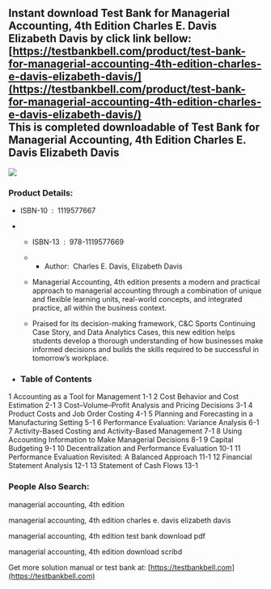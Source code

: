 Instant download **Test Bank for Managerial Accounting, 4th Edition Charles E. Davis Elizabeth Davis** by click link bellow:  
[https://testbankbell.com/product/test-bank-for-managerial-accounting-4th-edition-charles-e-davis-elizabeth-davis/](https://testbankbell.com/product/test-bank-for-managerial-accounting-4th-edition-charles-e-davis-elizabeth-davis/)  
This is completed downloadable of Test Bank for Managerial Accounting, 4th Edition Charles E. Davis Elizabeth Davis
-------------------------------------------------------------------------------------------------------------------


![](https://testbankbell.com/wp-content/uploads/2023/05/9781119577638_TestBank.jpg)
### Product Details:


* ISBN-10 ‏ : ‎ 1119577667
* * ISBN-13 ‏ : ‎ 978-1119577669
  * * Author:  Charles E. Davis, Elizabeth Davis
   
  * Managerial Accounting, 4th edition presents a modern and practical approach to managerial accounting through a combination of unique and flexible learning units, real-world concepts, and integrated practice, all within the business context.
 
  * Praised for its decision-making framework, C&C Sports Continuing Case Story, and Data Analytics Cases, this new edition helps students develop a thorough understanding of how businesses make informed decisions and builds the skills required to be successful in tomorrow’s workplace.
 
* ### Table of Contents


1 Accounting as a Tool for Management 1-1
2 Cost Behavior and Cost Estimation 2-1
3 Cost–Volume–Profit Analysis and Pricing Decisions 3-1
4 Product Costs and Job Order Costing 4-1
5 Planning and Forecasting in a Manufacturing Setting 5-1
6 Performance Evaluation: Variance Analysis 6-1
7 Activity-Based Costing and Activity-Based Management 7-1
8 Using Accounting Information to Make Managerial Decisions 8-1
9 Capital Budgeting 9-1
10 Decentralization and Performance Evaluation 10-1
11 Performance Evaluation Revisited: A Balanced Approach 11-1
12 Financial Statement Analysis 12-1
13 Statement of Cash Flows 13-1



### People Also Search:


managerial accounting, 4th edition

managerial accounting, 4th edition charles e. davis elizabeth davis

managerial accounting, 4th edition test bank download pdf

managerial accounting, 4th edition download scribd


   Get more solution manual or test bank at: [https://testbankbell.com](https://testbankbell.com)
